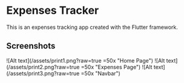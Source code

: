 # Expenses Tracker

This is an expenses tracking app created with the Flutter framework.

## Screenshots

![Alt text](/assets/print1.png?raw=true =50x "Home Page")
![Alt text](/assets/print2.png?raw=true =50x "Expenses Page")
![Alt text](/assets/print3.png?raw=true =50x "Navbar")
